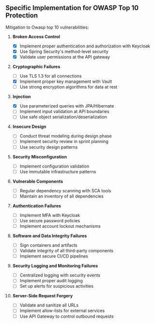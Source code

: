 ## Specific Implementation for OWASP Top 10 Protection

Mitigation to Owasp top 10 vulnerabilities:

1. **Broken Access Control**
    
    - [x] Implement proper authentication and authorization with Keycloak
    - [x] Use Spring Security's method-level security
    - [x] Validate user permissions at the API gateway
2. **Cryptographic Failures**
    
    - [ ] Use TLS 1.3 for all connections
    - [x] Implement proper key management with Vault
    - [ ] Use strong encryption algorithms for data at rest
3. **Injection**
    
    - [x] Use parameterized queries with JPA/Hibernate
    - [ ] Implement input validation at API boundaries
    - [ ] Use safe object serialization/deserialization
4. **Insecure Design**
    
    - [ ] Conduct threat modeling during design phase
    - [ ] Implement security review in sprint planning
    - [ ] Use security design patterns
5. **Security Misconfiguration**
    - [ ] Implement configuration validation
    - [ ] Use immutable infrastructure patterns
6. **Vulnerable Components**
    
    - [ ] Regular dependency scanning with SCA tools
    - [ ] Maintain an inventory of all dependencies
7. **Authentication Failures**
    
    - [ ] Implement MFA with Keycloak
    - [ ] Use secure password policies
    - [ ] Implement account lockout mechanisms
8. **Software and Data Integrity Failures**
    
    - [ ] Sign containers and artifacts
    - [ ] Validate integrity of all third-party components
    - [ ] Implement secure CI/CD pipelines
9. **Security Logging and Monitoring Failures**
    
    - [ ] Centralized logging with security events
    - [ ] Implement proper audit logging
    - [ ] Set up alerts for suspicious activities
10. **Server-Side Request Forgery**
    
    - [ ] Validate and sanitize all URLs
    - [ ] Implement allow-lists for external services
    - [ ] Use API Gateway to control outbound requests